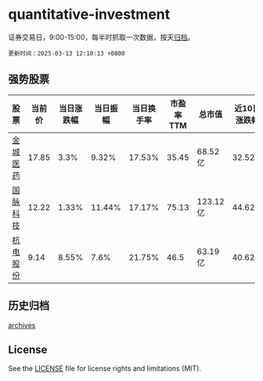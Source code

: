 # quantitative-investment

证券交易日，9:00-15:00，每半时抓取一次数据，按天[归档](archives)。

`更新时间：2025-03-13 12:10:13 +0800`

## 强势股票

|股票|当前价|当日涨跌幅|当日振幅|当日换手率|市盈率TTM|总市值|近10日涨跌幅|
|----|----|----|----|----|----|----|----|
|[金城医药](https://xueqiu.com/S/SZ300233)|17.85|3.3%|9.32%|17.53%|35.45|68.52亿|32.52%|
|[国脉科技](https://xueqiu.com/S/SZ002093)|12.22|1.33%|11.44%|17.17%|75.13|123.12亿|44.62%|
|[杭电股份](https://xueqiu.com/S/SH603618)|9.14|8.55%|7.6%|21.75%|46.5|63.19亿|40.62%|

## 历史归档

[archives](archives)

## License

See the [LICENSE](LICENSE) file for license rights and limitations (MIT).